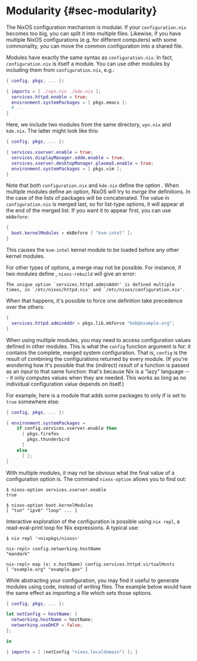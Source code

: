 # Modularity {#sec-modularity}

The NixOS configuration mechanism is modular. If your
`configuration.nix` becomes too big, you can split it into multiple
files. Likewise, if you have multiple NixOS configurations (e.g. for
different computers) with some commonality, you can move the common
configuration into a shared file.

Modules have exactly the same syntax as `configuration.nix`. In fact,
`configuration.nix` is itself a module. You can use other modules by
including them from `configuration.nix`, e.g.:

```nix
{ config, pkgs, ... }:

{ imports = [ ./vpn.nix ./kde.nix ];
  services.httpd.enable = true;
  environment.systemPackages = [ pkgs.emacs ];
  # ...
}
```

Here, we include two modules from the same directory, `vpn.nix` and
`kde.nix`. The latter might look like this:

```nix
{ config, pkgs, ... }:

{ services.xserver.enable = true;
  services.displayManager.sddm.enable = true;
  services.xserver.desktopManager.plasma5.enable = true;
  environment.systemPackages = [ pkgs.vim ];
}
```

Note that both `configuration.nix` and `kde.nix` define the option
[](#opt-environment.systemPackages). When multiple modules define an
option, NixOS will try to *merge* the definitions. In the case of
[](#opt-environment.systemPackages) the lists of packages will be
concatenated. The value in `configuration.nix` is
merged last, so for list-type options, it will appear at the end of the
merged list. If you want it to appear first, you can use `mkBefore`:

```nix
{
  boot.kernelModules = mkBefore [ "kvm-intel" ];
}
```

This causes the `kvm-intel` kernel module to be loaded before any other
kernel modules.

For other types of options, a merge may not be possible. For instance,
if two modules define [](#opt-services.httpd.adminAddr),
`nixos-rebuild` will give an error:

```plain
The unique option `services.httpd.adminAddr' is defined multiple times, in `/etc/nixos/httpd.nix' and `/etc/nixos/configuration.nix'.
```

When that happens, it's possible to force one definition take precedence
over the others:

```nix
{
  services.httpd.adminAddr = pkgs.lib.mkForce "bob@example.org";
}
```

When using multiple modules, you may need to access configuration values
defined in other modules. This is what the `config` function argument is
for: it contains the complete, merged system configuration. That is,
`config` is the result of combining the configurations returned by every
module. (If you're wondering how it's possible that the (indirect) *result*
of a function is passed as an *input* to that same function: that's
because Nix is a "lazy" language --- it only computes values when
they are needed. This works as long as no individual configuration
value depends on itself.)

For example, here is a module that adds some packages to
[](#opt-environment.systemPackages) only if
[](#opt-services.xserver.enable) is set to `true` somewhere else:

```nix
{ config, pkgs, ... }:

{ environment.systemPackages =
    if config.services.xserver.enable then
      [ pkgs.firefox
        pkgs.thunderbird
      ]
    else
      [ ];
}
```

With multiple modules, it may not be obvious what the final value of a
configuration option is. The command `nixos-option` allows you to find
out:

```ShellSession
$ nixos-option services.xserver.enable
true

$ nixos-option boot.kernelModules
[ "tun" "ipv6" "loop" ... ]
```

Interactive exploration of the configuration is possible using `nix
  repl`, a read-eval-print loop for Nix expressions. A typical use:

```ShellSession
$ nix repl '<nixpkgs/nixos>'

nix-repl> config.networking.hostName
"mandark"

nix-repl> map (x: x.hostName) config.services.httpd.virtualHosts
[ "example.org" "example.gov" ]
```

While abstracting your configuration, you may find it useful to generate
modules using code, instead of writing files. The example below would
have the same effect as importing a file which sets those options.

```nix
{ config, pkgs, ... }:

let netConfig = hostName: {
  networking.hostName = hostName;
  networking.useDHCP = false;
};

in

{ imports = [ (netConfig "nixos.localdomain") ]; }
```
